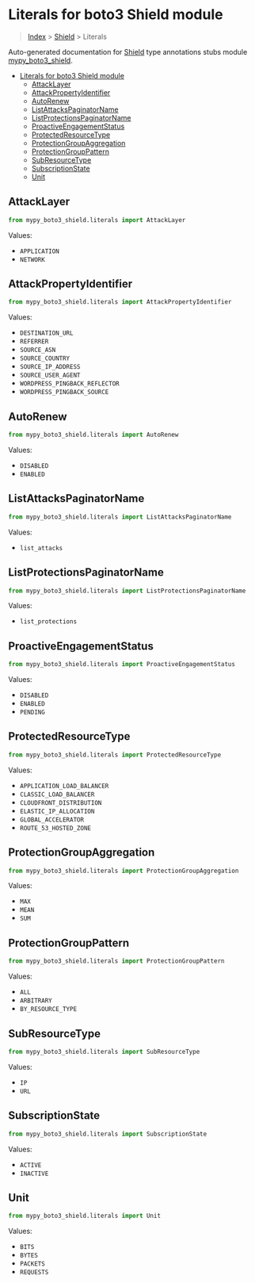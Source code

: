 # Literals for boto3 Shield module

> [Index](../index.md) > [Shield](./index.md) > Literals

Auto-generated documentation for [Shield](https://boto3.amazonaws.com/v1/documentation/api/latest/reference/services/shield.html#Shield)
type annotations stubs module [mypy_boto3_shield](https://pypi.org/project/mypy-boto3-shield/).

- [Literals for boto3 Shield module](#literals-for-boto3-shield-module)
  - [AttackLayer](#attacklayer)
  - [AttackPropertyIdentifier](#attackpropertyidentifier)
  - [AutoRenew](#autorenew)
  - [ListAttacksPaginatorName](#listattackspaginatorname)
  - [ListProtectionsPaginatorName](#listprotectionspaginatorname)
  - [ProactiveEngagementStatus](#proactiveengagementstatus)
  - [ProtectedResourceType](#protectedresourcetype)
  - [ProtectionGroupAggregation](#protectiongroupaggregation)
  - [ProtectionGroupPattern](#protectiongrouppattern)
  - [SubResourceType](#subresourcetype)
  - [SubscriptionState](#subscriptionstate)
  - [Unit](#unit)

## AttackLayer

```python
from mypy_boto3_shield.literals import AttackLayer
```

Values:

- `APPLICATION`
- `NETWORK`

## AttackPropertyIdentifier

```python
from mypy_boto3_shield.literals import AttackPropertyIdentifier
```

Values:

- `DESTINATION_URL`
- `REFERRER`
- `SOURCE_ASN`
- `SOURCE_COUNTRY`
- `SOURCE_IP_ADDRESS`
- `SOURCE_USER_AGENT`
- `WORDPRESS_PINGBACK_REFLECTOR`
- `WORDPRESS_PINGBACK_SOURCE`

## AutoRenew

```python
from mypy_boto3_shield.literals import AutoRenew
```

Values:

- `DISABLED`
- `ENABLED`

## ListAttacksPaginatorName

```python
from mypy_boto3_shield.literals import ListAttacksPaginatorName
```

Values:

- `list_attacks`

## ListProtectionsPaginatorName

```python
from mypy_boto3_shield.literals import ListProtectionsPaginatorName
```

Values:

- `list_protections`

## ProactiveEngagementStatus

```python
from mypy_boto3_shield.literals import ProactiveEngagementStatus
```

Values:

- `DISABLED`
- `ENABLED`
- `PENDING`

## ProtectedResourceType

```python
from mypy_boto3_shield.literals import ProtectedResourceType
```

Values:

- `APPLICATION_LOAD_BALANCER`
- `CLASSIC_LOAD_BALANCER`
- `CLOUDFRONT_DISTRIBUTION`
- `ELASTIC_IP_ALLOCATION`
- `GLOBAL_ACCELERATOR`
- `ROUTE_53_HOSTED_ZONE`

## ProtectionGroupAggregation

```python
from mypy_boto3_shield.literals import ProtectionGroupAggregation
```

Values:

- `MAX`
- `MEAN`
- `SUM`

## ProtectionGroupPattern

```python
from mypy_boto3_shield.literals import ProtectionGroupPattern
```

Values:

- `ALL`
- `ARBITRARY`
- `BY_RESOURCE_TYPE`

## SubResourceType

```python
from mypy_boto3_shield.literals import SubResourceType
```

Values:

- `IP`
- `URL`

## SubscriptionState

```python
from mypy_boto3_shield.literals import SubscriptionState
```

Values:

- `ACTIVE`
- `INACTIVE`

## Unit

```python
from mypy_boto3_shield.literals import Unit
```

Values:

- `BITS`
- `BYTES`
- `PACKETS`
- `REQUESTS`
